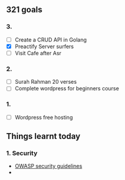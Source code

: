 ## 321 goals

### 3.
- [ ] Create a CRUD API in Golang
- [x] Preactify Server surfers
- [ ] Visit Cafe after Asr

### 2.
- [ ] Surah Rahman 20 verses
- [ ] Complete wordpress for beginners course

### 1.
- [ ] Wordpress free hosting


## Things learnt today

### 1. Security
- [OWASP security guidelines](https://cheatsheetseries.owasp.org/cheatsheets/Nodejs_Security_Cheat_Sheet.html)
-